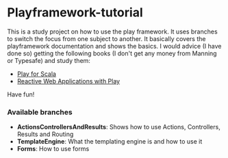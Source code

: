 Playframework-tutorial
======================
This is a study project on how to use the play framework. It uses branches to switch the focus from one subject to another.
It basically covers the playframework documentation and shows the basics. I would advice (I have done so) getting the following
books (I don't get any money from Manning or Typesafe) and study them:

* [Play for Scala](http://typesafe.com/resources/e-book/play-for-scala)
* [Reactive Web Applications with Play](http://info.typesafe.com/EBK-20XX-Reactive-Web-Applications-with-Play_L.html?lst=PPS&lsd=EBK-20XX-Reactive-Web-Applications-with-Play)

Have fun!

### Available branches
* __ActionsControllersAndResults__: Shows how to use Actions, Controllers, Results and Routing 
* __TemplateEngine__: What the templating engine is and how to use it 
* __Forms__: How to use forms